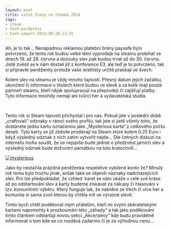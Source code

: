 ```yaml
---
layout: post
title: Letní Slevy na steamu 2014
tags:
- steam
- hash-wordpress
- hash-import-2023-08-28-13-25
---
```


Ah, je to tak… Nenápadnou reklamou platební brány paysafe bylo potvrzeno, že tento rok budou velké letní výprodeje na steamu probíhat ve dnech 19. až 28. června a dozvuky slev pak budou trvat až do 30. června. Jistě zvěsti se k nám dostali již z konference E3, ale teď je to potvrzeno, tak si připravte peněženky protože vaše wishlisty určitě praskají ve švech.

<!--more-->

Kolem slev na steamu je vždy mnoho tajností. Přesný datum jejich začátku, ukončení či informace o titulech které budou ve slevě a za kolik mají pouze partneři steamu, kteří nějak spolupracují na přeprodeji či zajišťují platby. Tyto informace mnohdy nemají ani tvůrci her a vydavatelská studia.

&nbsp;

Tento rok si Steam tajnosti přichystal i pro nás. Pokud jste v poslední době „craftovali“ odznaky v rámci svého profilu, tak jste si jistě všimly toho, že dostanete jednu kartu označenou jako „Mysterious karta“ z celkového počtu deseti. Tyto karty se již zběsile prodávají na Steam store kolem 0.25 Euro i když výsledný odznak z nich zatím vytvořit nejde… Dle četných diskuzí na internetu mohu soudit, že se nejspíše bude jednat o předzvěst jarních slev a výsledný odznak bude doživotní památkou na tuto kratochvíli…

[![mysterious](http://www.maxxx.cz/wp-content/uploads/2014/06/mysterious-300x176.png)](http://www.maxxx.cz/wp-content/uploads/2014/06/mysterious.png)

Jako by nestačila prázdná peněženka respektive vybílené konto že? Minulý rok tomu bylo trochu jinak, avšak také se objevili náznaky nadcházejících slev. Pro lze předpokládat, že vzhled &nbsp;karet se nám ukáže v celé své kráse až po odstartování slev a karty budeme získávat za nákupy či hlasování v tzv. komunitním výběru. Který funguje tak, že nabídne ze třech či více her a komunita si sama zvolí kterou by chtěla mít ve výrazné slevě.

Tímto bych chtěl poděkovat mým přátelům, kteří mi svými sběratelskými kartami napomohly k prozkoumání této „záhady“ a tak jako poděkování tímto článkem odstartuji novou sekci „Akce/slevy“ kde budu pravidelně informovat o tom kde se co rozdává zadarmo či je za výhodnou cenu…

<!--kg-card-end: html-->